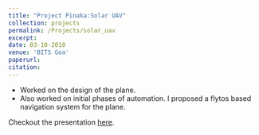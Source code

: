 ```yaml
---
title: "Project Pinaka:Solar UAV"
collection: projects
permalink: /Projects/solar_uav
excerpt: 
date: 03-10-2018
venue: 'BITS Goa'
paperurl: 
citation: 
---
```


- Worked on the design of the plane.
- Also worked on initial phases of automation. I proposed a flytos based navigation system for the plane. 

Checkout the presentation [here](https://docs.google.com/presentation/d/1RJ7dIgHAynYILQkz2hd1pTj9v7o7Jj8dkAnlm-5gDp4/edit?usp=sharing).